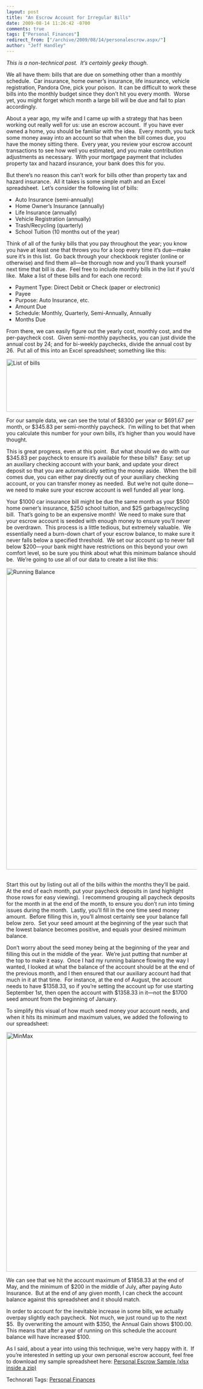 ```yaml
---
layout: post
title: "An Escrow Account for Irregular Bills"
date: 2009-08-14 11:26:42 -0700
comments: true
tags: ["Personal Finances"]
redirect_from: ["/archive/2009/08/14/personalescrow.aspx/"]
author: "Jeff Handley"
---
```

<!-- more -->
<p><em>This is a non-technical post.  It’s certainly geeky though.</em></p>  <p>We all have them: bills that are due on something other than a monthly schedule.  Car insurance, home owner’s insurance, life insurance, vehicle registration, Pandora One, pick your poison.  It can be difficult to work these bills into the monthly budget since they don’t hit you every month.  Worse yet, you might forget which month a large bill will be due and fail to plan accordingly.</p>  <p>About a year ago, my wife and I came up with a strategy that has been working out really well for us: use an escrow account.  If you have ever owned a home, you should be familiar with the idea.  Every month, you tuck some money away into an account so that when the bill comes due, you have the money sitting there.  Every year, you review your escrow account transactions to see how well you estimated, and you make contribution adjustments as necessary.  With your mortgage payment that includes property tax and hazard insurance, your bank does this for you.</p>  <p>But there’s no reason this can’t work for bills other than property tax and hazard insurance.  All it takes is some simple math and an Excel spreadsheet.  Let’s consider the following list of bills:</p>  <ul>   <li>Auto Insurance (semi-annually) </li>    <li>Home Owner’s Insurance (annually) </li>    <li>Life Insurance (annually) </li>    <li>Vehicle Registration (annually) </li>    <li>Trash/Recycling (quarterly) </li>    <li>School Tuition (10 months out of the year) </li> </ul>  <p>Think of all of the funky bills that you pay throughout the year; you know you have at least one that throws you for a loop every time it’s due—make sure it’s in this list.  Go back through your checkbook register (online or otherwise) and find them all—be thorough now and you’ll thank yourself next time that bill is due.  Feel free to include monthly bills in the list if you’d like.  Make a list of these bills and for each one record:</p>  <ul>   <li>Payment Type: Direct Debit or Check (paper or electronic) </li>    <li>Payee </li>    <li>Purpose: Auto Insurance, etc. </li>    <li>Amount Due </li>    <li>Schedule: Monthly, Quarterly, Semi-Annually, Annually </li>    <li>Months Due </li> </ul>  <p>From there, we can easily figure out the yearly cost, monthly cost, and the per-paycheck cost.  Given semi-monthly paychecks, you can just divide the annual cost by 24; and for bi-weekly paychecks, divide the annual cost by 26.  Put all of this into an Excel spreadsheet; something like this:</p>  <p><a href="http://jeffhandley.com/images/jeffhandley_com/WindowsLiveWriter/AnEscrowAccountforIrregularBills_3E31/BillList_4.png" rel="lightbox"><img style="display: inline; margin-left: 0px; margin-right: 0px" title="List of bills" alt="List of bills" src="http://jeffhandley.com/images/jeffhandley_com/WindowsLiveWriter/AnEscrowAccountforIrregularBills_3E31/BillList_thumb_1.png" width="640" height="140" /></a> </p>  <p>For our sample data, we can see the total of $8300 per year or $691.67 per month, or $345.83 per semi-monthly paycheck.  I’m willing to bet that when you calculate this number for your own bills, it’s higher than you would have thought.</p>  <p>This is great progress, even at this point.  But what should we do with our $345.83 per paycheck to ensure it’s available for these bills?  Easy: set up an auxiliary checking account with your bank, and update your direct deposit so that you are automatically setting the money aside.  When the bill comes due, you can either pay directly out of your auxiliary checking account, or you can transfer money as needed.  But we’re not quite done—we need to make sure your escrow account is well funded all year long.</p>  <p>Your $1000 car insurance bill might be due the same month as your $500 home owner’s insurance, $250 school tuition, and $25 garbage/recycling bill.  That’s going to be an expensive month!  We need to make sure that your escrow account is seeded with enough money to ensure you’ll never be overdrawn.  This process is a little tedious, but extremely valuable.  We essentially need a burn-down chart of your escrow balance, to make sure it never falls below a specified threshold.  We set our account up to never fall below $200—your bank might have restrictions on this beyond your own comfort level, so be sure you think about what this minimum balance should be.  We’re going to use all of our data to create a list like this:</p>  <p><img style="display: inline; margin-left: 0px; margin-right: 0px" title="Running Balance" alt="Running Balance" src="http://jeffhandley.com/images/jeffhandley_com/WindowsLiveWriter/AnEscrowAccountforIrregularBills_3E31/RunningBalance_2.png" width="553" height="798" /> </p>  <p />  <p>   <br />Start this out by listing out all of the bills within the months they’ll be paid.  At the end of each month, put your paycheck deposits in (and highlight those rows for easy viewing).  I recommend grouping all paycheck deposits for the month in at the end of the month, to ensure you don’t run into timing issues during the month.  Lastly, you’ll fill in the one time seed money amount.  Before filling this in, you’ll almost certainly see your balance fall below zero.  Set your seed amount at the beginning of the year such that the lowest balance becomes positive, and equals your desired minimum balance.</p>  <p>Don’t worry about the seed money being at the beginning of the year and filling this out in the middle of the year.  We’re just putting that number at the top to make it easy.  Once I had my running balance flowing the way I wanted, I looked at what the balance of the account should be at the end of the previous month, and I then ensured that our auxiliary account had that much in it at that time.  For instance, at the end of August, the account needs to have $1358.33, so if you’re setting the account up for use starting September 1st, then open the account with $1358.33 in it—not the $1700 seed amount from the beginning of January.</p>  <p>To simplify this visual of how much seed money your account needs, and when it hits its minimum and maximum values, we added the following to our spreadsheet:</p>  <p><img style="display: inline; margin-left: 0px; margin-right: 0px" title="MinMax" alt="MinMax" src="http://jeffhandley.com/images/jeffhandley_com/WindowsLiveWriter/AnEscrowAccountforIrregularBills_3E31/MinMax_2.png" width="567" height="634" /> </p>  <p>We can see that we hit the account maximum of $1858.33 at the end of May, and the minimum of $200 in the middle of July, after paying Auto Insurance.  But at the end of any given month, I can check the account balance against this spreadsheet and it should match.</p>  <p>In order to account for the inevitable increase in some bills, we actually overpay slightly each paycheck.  Not much, we just round up to the next $5.  By overwriting the amount with $350, the Annual Gain shows $100.00.  This means that after a year of running on this schedule the account balance will have increased $100.</p>  <p>As I said, about a year into using this technique, we’re very happy with it.  If you’re interested in setting up your own personal escrow account, feel free to download my sample spreadsheet here: <a href="https://jeffhandley.blob.core.windows.net/blogfiles/Personal-Escrow.zip" target="_blank">Personal Escrow Sample (xlsx inside a zip)</a></p>  <div style="padding-bottom: 0px; margin: 0px; padding-left: 0px; padding-right: 0px; display: inline; float: none; padding-top: 0px" id="scid:0767317B-992E-4b12-91E0-4F059A8CECA8:e81483fd-d7f5-47c6-bfc7-379262e9338b" class="wlWriterEditableSmartContent">Technorati Tags: <a href="http://technorati.com/tags/Personal+Finances" rel="tag">Personal Finances</a></div>

